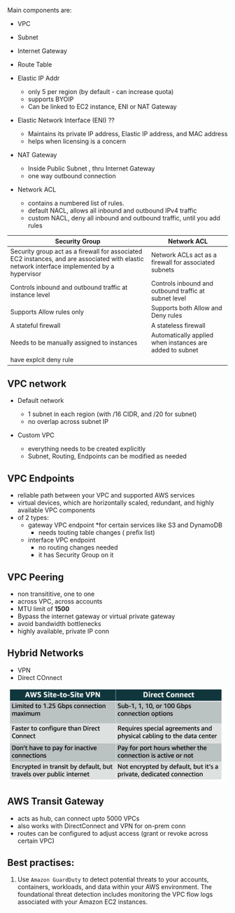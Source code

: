 

Main components are:

* VPC
* Subnet
* Internet Gateway
* Route Table
* Elastic IP Addr
    * only 5 per region (by default - can increase quota)
    * supports BYOIP
    * Can be linked to EC2 instance, ENI or NAT Gateway
* Elastic Network Interface (ENI)  ??
    * Maintains its private IP address, Elastic IP address, and MAC address 
    * helps when licensing is a concern
* NAT Gateway
    * Inside Public Subnet , thru Internet Gateway
    * one way outbound connection

* Network ACL
    * contains a numbered list of rules.
    * default NACL, allows all inbound and outbound IPv4 traffic
    * custom NACL, deny all inbound and outbound traffic, until you add rules



|Security Group|Network ACL|
|-|-|
|Security group act as a firewall for associated EC2 instances, and are associated with elastic network interface implemented by a hypervisor|Network ACLs act as a firewall for associated subnets|
|Controls inbound and outbound traffic at instance level |Controls inbound and outbound traffic at subnet level|
|Supports Allow rules only|Supports both Allow and Deny rules|
|A stateful firewall |A stateless firewall|
|Needs to be manually assigned to instances |Automatically applied when instances are added to subnet|
| have explcit deny rule| | 


## VPC network

* Default network
    * 1 subnet in each region (with /16 CIDR, and /20 for subnet)
    * no overlap across subnet IP

* Custom VPC
    * everything needs to be created explicitly
    * Subnet, Routing, Endpoints can be modified as needed


## VPC Endpoints

* reliable path between your VPC and supported AWS services
* virtual devices, which are horizontally scaled, redundant, and highly available VPC components
* of 2 types:
    * gateway VPC endpoint 
        *for certain services like S3 and DynamoDB
        * needs touting table changes ( prefix list)
    * interface VPC endpoint
        * no routing changes needed
        * it has Security Group on it 



## VPC Peering

* non transititive, one to one 
* across VPC, across accounts 
* MTU limit of **1500**
* Bypass the internet gateway or virtual private gateway
* avoid bandwidth bottlenecks
* highly available, private IP conn


## Hybrid Networks

* VPN
* Direct COnnect

![diff / compare ](../images/vpn%20vs%20directconnect.png)


## AWS Transit Gateway

* acts as hub, can connect upto 5000 VPCs
* also works with DirectConnect and VPN for on-prem conn
* routes can be configured to adjust access (grant or revoke across certain VPC)



## Best practises:

1. Use  `Amazon GuardDuty` to detect potential threats to your accounts, containers, workloads, and data within your AWS environment. The foundational threat detection includes monitoring the VPC flow logs associated with your Amazon EC2 instances.